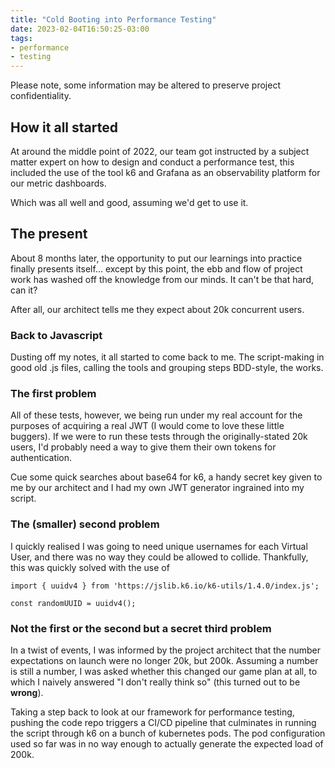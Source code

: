 ```yaml
---
title: "Cold Booting into Performance Testing"
date: 2023-02-04T16:50:25-03:00
tags:
- performance
- testing
---
```


Please note, some information may be altered to preserve project confidentiality.

## How it all started 

At around the middle point of 2022, our team got instructed by a subject matter expert on how to design and conduct a performance test, 
this included the use of the tool k6 and Grafana as an observability platform for our metric dashboards.

Which was all well and good, assuming we'd get to use it.

<!--more-->

## The present

About 8 months later, the opportunity to put our learnings into practice finally presents itself... 
except by this point, the ebb and flow of project work has washed off the knowledge from our minds. It can't be that hard, can it?

After all, our architect tells me they expect about 20k concurrent users.

### Back to Javascript

Dusting off my notes, it all started to come back to me. The script-making in good old .js files, calling the tools and grouping
steps BDD-style, the works.

### The first problem

All of these tests, however, we being run under my real account for the purposes of acquiring a real JWT (I would come to love these
little buggers). If we were to run these tests through the originally-stated 20k users, I'd probably need a way to give them their
own tokens for authentication. 

Cue some quick searches about base64 for k6, a handy secret key given to me by our architect and I had my own JWT generator ingrained
into my script.

<!-- image of the jwt generator -->

### The (smaller) second problem

I quickly realised I was going to need unique usernames for each Virtual User, and there was no way they could be allowed to collide.
Thankfully, this was quickly solved with the use of 

```
import { uuidv4 } from 'https://jslib.k6.io/k6-utils/1.4.0/index.js';

const randomUUID = uuidv4();
``` 

### Not the first or the second but a secret third problem

In a twist of events, I was informed by the project architect that the number expectations on launch were no longer 20k, but 200k.
Assuming a number is still a number, I was asked whether this changed our game plan at all, to which I naively answered "I don't
really think so" (this turned out to be **wrong**).

Taking a step back to look at our framework for performance testing, pushing the code repo triggers a CI/CD pipeline that culminates 
in running the script through k6 on a bunch of kubernetes pods. The pod configuration used so far was in no way enough to actually 
generate the expected load of 200k.
